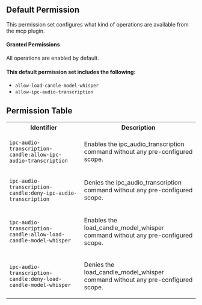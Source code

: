 ## Default Permission

This permission set configures what kind of
operations are available from the mcp plugin.

#### Granted Permissions

All operations are enabled by default.

#### This default permission set includes the following:

- `allow-load-candle-model-whisper`
- `allow-ipc-audio-transcription`

## Permission Table

<table>
<tr>
<th>Identifier</th>
<th>Description</th>
</tr>


<tr>
<td>

`ipc-audio-transcription-candle:allow-ipc-audio-transcription`

</td>
<td>

Enables the ipc_audio_transcription command without any pre-configured scope.

</td>
</tr>

<tr>
<td>

`ipc-audio-transcription-candle:deny-ipc-audio-transcription`

</td>
<td>

Denies the ipc_audio_transcription command without any pre-configured scope.

</td>
</tr>

<tr>
<td>

`ipc-audio-transcription-candle:allow-load-candle-model-whisper`

</td>
<td>

Enables the load_candle_model_whisper command without any pre-configured scope.

</td>
</tr>

<tr>
<td>

`ipc-audio-transcription-candle:deny-load-candle-model-whisper`

</td>
<td>

Denies the load_candle_model_whisper command without any pre-configured scope.

</td>
</tr>
</table>
